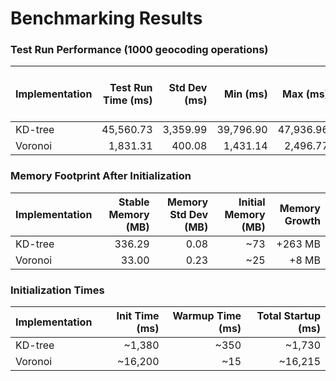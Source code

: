 # Benchmarking Results

### Test Run Performance (1000 geocoding operations)
| Implementation | Test Run Time (ms) | Std Dev (ms) | Min (ms) | Max (ms) | Avg Time Per Operation (ms) |
|----------------|------------------:|-------------:|---------:|---------:|---------------------------:|
| KD-tree        | 45,560.73        | 3,359.99     | 39,796.90| 47,936.96| 45.56                     |
| Voronoi        | 1,831.31         | 400.08       | 1,431.14 | 2,496.77 | 1.83                      |

### Memory Footprint After Initialization
| Implementation | Stable Memory (MB) | Memory Std Dev (MB) | Initial Memory (MB) | Memory Growth |
|----------------|------------------:|-------------------:|-------------------:|---------------:|
| KD-tree        | 336.29           | 0.08              | ~73                | +263 MB        |
| Voronoi        | 33.00            | 0.23              | ~25                | +8 MB          |

### Initialization Times
| Implementation | Init Time (ms) | Warmup Time (ms) | Total Startup (ms) |
|----------------|---------------:|----------------:|-------------------:|
| KD-tree        | ~1,380        | ~350            | ~1,730            |
| Voronoi        | ~16,200       | ~15             | ~16,215           |
